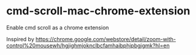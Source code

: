 # cmd-scroll-mac-chrome-extension
Enable cmd scroll as a chrome extension

Inspired by https://chrome.google.com/webstore/detail/zoom-with-control%20mousewh/hgjighmjoknclbcfamhaibphjpbgjgmk?hl=en
